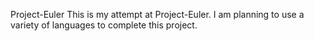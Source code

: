 Project-Euler
This is my attempt at Project-Euler. I am planning to use a variety of languages to complete this project.